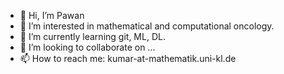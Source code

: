 - 👋 Hi, I’m Pawan
- 👀 I’m interested in mathematical and computational oncology.
- 🌱 I’m currently learning git, ML, DL.
- 💞️ I’m looking to collaborate on ...
- 📫 How to reach me: kumar-at-mathematik.uni-kl.de

<!---
its-Pa1/its-Pa1 is a ✨ special ✨ repository because its `README.md` (this file) appears on your GitHub profile.
You can click the Preview link to take a look at your changes.
--->
